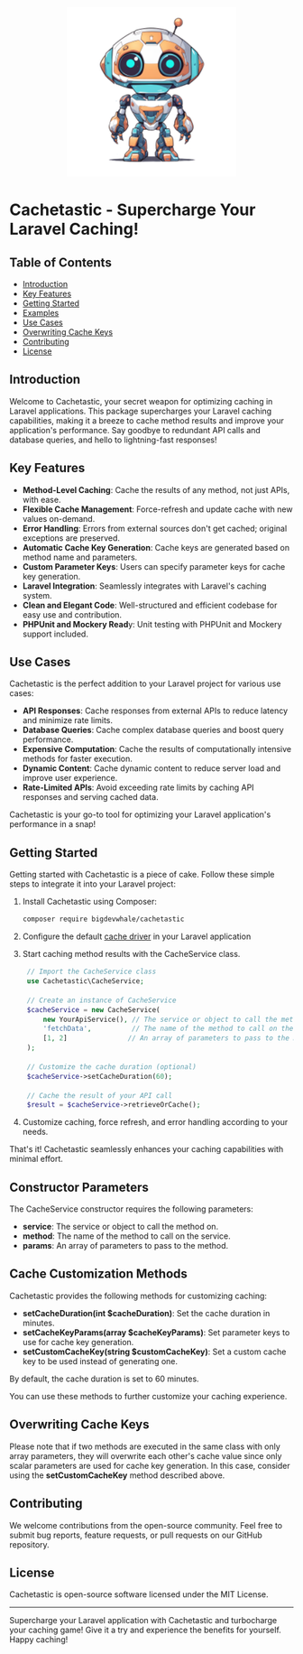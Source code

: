 <p align="center"><img src="cachetastic.png" alt="frankenstein" height="300px"></p>

# Cachetastic - Supercharge Your Laravel Caching!

## Table of Contents
- [Introduction](#introduction)
- [Key Features](#key-features)
- [Getting Started](#getting-started)
- [Examples](#examples)
- [Use Cases](#use-cases)
- [Overwriting Cache Keys](#use-cases)
- [Contributing](#contributing)
- [License](#license)

## Introduction
Welcome to Cachetastic, your secret weapon for optimizing caching in Laravel applications. This package supercharges your Laravel caching capabilities, making it a breeze to cache method results and improve your application's performance. Say goodbye to redundant API calls and database queries, and hello to lightning-fast responses!

## Key Features
- **Method-Level Caching**: Cache the results of any method, not just APIs, with ease.
- **Flexible Cache Management**: Force-refresh and update cache with new values on-demand.
- **Error Handling**: Errors from external sources don't get cached; original exceptions are preserved.
- **Automatic Cache Key Generation**: Cache keys are generated based on method name and parameters.
- **Custom Parameter Keys**: Users can specify parameter keys for cache key generation.
- **Laravel Integration**: Seamlessly integrates with Laravel's caching system.
- **Clean and Elegant Code**: Well-structured and efficient codebase for easy use and contribution.
- **PHPUnit and Mockery Read**y: Unit testing with PHPUnit and Mockery support included.

## Use Cases
Cachetastic is the perfect addition to your Laravel project for various use cases:

- **API Responses**: Cache responses from external APIs to reduce latency and minimize rate limits.
- **Database Queries**: Cache complex database queries and boost query performance.
- **Expensive Computation**: Cache the results of computationally intensive methods for faster execution.
- **Dynamic Content**: Cache dynamic content to reduce server load and improve user experience.
- **Rate-Limited APIs**: Avoid exceeding rate limits by caching API responses and serving cached data.

Cachetastic is your go-to tool for optimizing your Laravel application's performance in a snap!

## Getting Started
Getting started with Cachetastic is a piece of cake. Follow these simple steps to integrate it into your Laravel project:

1. Install Cachetastic using Composer:

    ```bash
    composer require bigdevwhale/cachetastic
   ```

2. Configure the default [cache driver](https://laravel.com/docs/10.x/cache) in your Laravel application
3. Start caching method results with the CacheService class.

   ```php
    // Import the CacheService class
    use Cachetastic\CacheService;

    // Create an instance of CacheService
    $cacheService = new CacheService(
        new YourApiService(), // The service or object to call the method on.
        'fetchData',          // The name of the method to call on the service.
        [1, 2]               // An array of parameters to pass to the method.
    );

    // Customize the cache duration (optional)
    $cacheService->setCacheDuration(60);

    // Cache the result of your API call
    $result = $cacheService->retrieveOrCache();
    ```
4. Customize caching, force refresh, and error handling according to your needs.

That's it! Cachetastic seamlessly enhances your caching capabilities with minimal effort.

## Constructor Parameters

The CacheService constructor requires the following parameters:

- **service**: The service or object to call the method on.
- **method**: The name of the method to call on the service.
- **params**: An array of parameters to pass to the method.

## Cache Customization Methods

Cachetastic provides the following methods for customizing caching:

- **setCacheDuration(int $cacheDuration)**: Set the cache duration in minutes.
- **setCacheKeyParams(array $cacheKeyParams)**: Set parameter keys to use for cache key generation.
- **setCustomCacheKey(string $customCacheKey)**: Set a custom cache key to be used instead of generating one.

By default, the cache duration is set to 60 minutes.

You can use these methods to further customize your caching experience.

## Overwriting Cache Keys
Please note that if two methods are executed in the same class with only array parameters, they will overwrite each 
other's cache value since only scalar parameters are used for cache key generation. In this case, consider using the 
**setCustomCacheKey** method described above.

## Contributing
We welcome contributions from the open-source community. Feel free to submit bug reports, feature requests, or pull requests on our GitHub repository.

## License
Cachetastic is open-source software licensed under the MIT License.

---
Supercharge your Laravel application with Cachetastic and turbocharge your caching game! Give it a try and experience the benefits for yourself. Happy caching!



